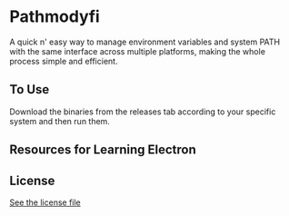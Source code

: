 # Pathmodyfi

A quick n' easy way to manage environment variables and system PATH with the same interface across multiple platforms, making the whole process simple and efficient.

## To Use

Download the binaries from the releases tab according to your specific system and then run them.

## Resources for Learning Electron


## License

[See the license file](LICENSE.md)